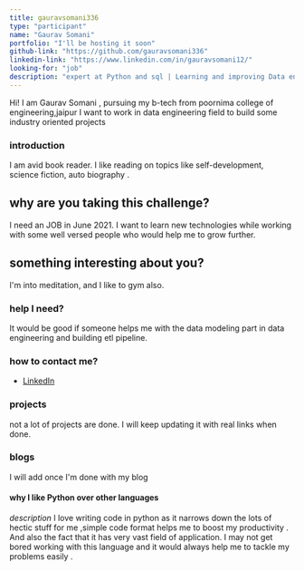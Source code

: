 ```yaml
---
title: gauravsomani336
type: "participant"
name: "Gaurav Somani"
portfolio: "I'll be hosting it soon"
github-link: "https://github.com/gauravsomani336"
linkedin-link: "https://www.linkedin.com/in/gauravsomani12/"
looking-for: "job"
description: "expert at Python and sql | Learning and improving Data engineering skills|"
---
```


Hi! I am Gaurav Somani , pursuing my b-tech from poornima college of engineering,jaipur I want to work in data engineering field to build some industry oriented projects 

### introduction

I am avid book reader. I like reading on topics like self-development, science fiction, auto biography .

## why are you taking this challenge?

I need an JOB in June 2021.
I want to learn new technologies while working with some well versed people who would help me to grow further. 

## something interesting about you?

I'm into meditation, and I like to gym also.

### help I need?

It would be good if someone helps me with the data modeling part in data engineering and building etl pipeline.

### how to contact me?


- [LinkedIn](https://www.linkedin.com/in/gauravsomani12/)

### projects

not a lot of projects are done. I will keep updating it with real links when done.




### blogs

I will add  once I'm done with my blog 



#### why I like Python over other languages

_description_ I love writing code in python as it narrows down the lots of hectic stuff for me ,simple code format helps me to boost my productivity . And also the fact that it has very vast field of application. I may not get bored working with this language and it would always help me to tackle my problems easily .
